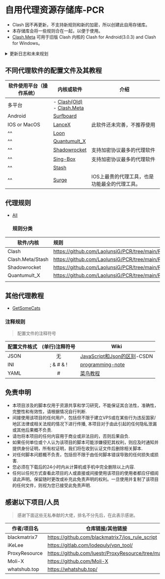 # 自用代理资源存储库-PCR
- Clash 因不再更新，不支持新规则和新的加密，所以创建此自用存储库。
- 本存储库会将一些规则合在一起，以便于使用。
- [Clash.Meta](https://github.com/LaolunsiG/PCR/tree/main/rules/Clash.Meta) 可用于旧版 Clash 内核的 Clash for Android(3.0.3) and Clash for Windows。

<details> 
  <summary> 更新日志和未来规划 </summary>

> 只保留 5 次记录

### 2025-01-02
- 删去了不必要规则和优化了部分笔记的呈现。

### 2025-01-01
- 决定修改规则资源和部分笔记的呈现，之后再修改优化配置文件。

### 2024-11-25
- loon 配置文件节点筛选错误修复

### 2024-11-24
- 优化了多个页面的可读性，并修复了配置的部分错误。
- 修改了 shadowrocket 的配置文件，主要去除了不必要的配置。

### 2024-11-12
- 修复 [loon 配置文件](https://github.com/LaolunsiG/PCR/blob/main/Config_File/Loon/XiaoE_Loon.conf) 的 DNS 服务，配置文件整体修改，去除了不必要的代码解释。


</details>

## 不同代理软件的配置文件及其教程

| 软件使用平台（操作系统） | 内核或软件                                                                                                                                                              | 介绍                       |
| ------------ | ------------------------------------------------------------------------------------------------------------------------------------------------------------------ | ------------------------ |
| 多平台          | - [Clash(Old)](https://github.com/LaolunsiG/PCR/tree/main/Config_File/Clash) <br>- [Clash.Meta](https://github.com/LaolunsiG/PCR/tree/main/Config_File/Clash.Meta) |                          |
| Android      | [Surfboard](https://github.com/LaolunsiG/PCR/tree/main/Config_File/Surfboard)                                                                                      |                          |
| IOS or MacOS | [LanceX](https://github.com/LaolunsiG/PCR/tree/main/Config_File/LanceX)                                                                                            | 此软件还未完善，不推荐使用            |
| ^^           | [Loon](https://github.com/LaolunsiG/PCR/tree/main/Config_File/Loon)                                                                                                |                          |
| ^^           | [Quantumult_X](https://github.com/LaolunsiG/PCR/tree/main/Config_File/Quantumult_X)                                                                                |                          |
| ^^           | [Shadowrocket](https://github.com/LaolunsiG/PCR/tree/main/Config_File/Shadowrocket)                                                                                | 支持加密协议最多的代理软件            |
| ^^           | [Sing-Box](https://github.com/LaolunsiG/PCR/tree/main/Config_File/Sing-Box)                                                                                | 支持加密协议最多的代理软件            |
| ^^           | [Stash](https://github.com/LaolunsiG/PCR/tree/main/Config_File/Stash)                                                                                              |                          |
| ^^           | [Surge](https://github.com/LaolunsiG/PCR/tree/main/Config_File/Surge)                                                                                              | IOS上最贵的代理工具，也是功能最全的代理工具。 |

## 代理规则

- [All](https://github.com/LaolunsiG/PCR/tree/main/Rules)
  
  ### 规则分类

| 软件/内核            | 规则                                                            |
| ---------------- | :------------------------------------------------------------ |
| Clash            | https://github.com/LaolunsiG/PCR/tree/main/Rules/Clash        |
| Clash.Meta/Stash | https://github.com/LaolunsiG/PCR/tree/main/Rules/Clash.Meta   |
| Shadowrocket     | https://github.com/LaolunsiG/PCR/tree/main/Rules/Shadowrocket |
| Quantumult_X     | https://github.com/LaolunsiG/PCR/tree/main/Rules/Quantumult_X |
|                  |                                                               |

## 其他代理教程

- [GetSomeCats](https://github.com/getsomecat/GetSomeCats/tree/Surge)

### 注释规则
> 配置文件的注释符号

| 配置文件格式 | (单行)注释符号  | Wiki                                                                                         |
| ------ |:---------:| -------------------------------------------------------------------------------------------- |
| JSON   | 无         | [JavaScript和Json的区别](https://blog.csdn.net/qq_44273429/article/details/117409345)-CSDN       |
| INI    | ; & # & ! | [programming-note](https://programming-note-sylarliu.readthedocs.io/zh-cn/latest/index.html) |
| YAML   | #         | [菜鸟教程](https://www.runoob.com/w3cnote/yaml-intro.html)                                       |

## 免责申明
- 本项目涉及的脚本仅用于资源共享和学习研究，不能保证其合法性，准确性，完整性和有效性，请根据情况自行判断.
- 间接使用该项目的任何用户，包括但不限于建立VPS或在某些行为违反国家/地区法律或相关法规的情况下进行传播, 本项目对于由此引起的任何隐私泄漏或其他后果概不负责.
- 请勿将本项目的任何内容用于商业或非法目的，否则后果自负.
- 如果任何单位或个人认为该项目的脚本可能涉嫌侵犯其权利，则应及时通知并提供身份证明，所有权证明，我们将在收到认证文件后删除相关脚本.
- 对任何脚本问题概不负责，包括但不限于由任何脚本错误导致的任何损失或损害.
- 您必须在下载后的24小时内从计算机或手机中完全删除以上内容.
- 任何以任何方式查看此项目的人或直接或间接使用该项目的使用者都应仔细阅读此声明。保留随时更改或补充此免责声明的权利。一旦使用并复制了该项目的任何文件，则视为您已接受此免责声明.

## 感谢以下项目/人员
> 感谢下面这些无私奉献的大佬，排名不分先后，在此表示感谢。

| 作者/项目名        | 仓库链接/其他链接                                         | Telegram 频道         |
| ------------- | ------------------------------------------------- | ------------------- |
| blackmatrix7  | https://github.com/blackmatrix7/ios_rule_script   |                     |
| iKeLee        | https://gitlab.com/lodepuly/vpn_tool/             | https://t.me/iKeLee |
| ProxyResource | https://github.com/luestr/ProxyResource/tree/main |                     |
| Moli-X        | https://github.com/Moli-X                         | https://t.me/QuantX |
| whatshub.top  | https://whatshub.top/                             |                     |
